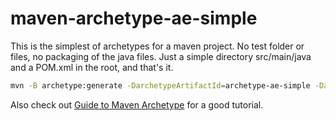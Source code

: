 # maven-archetype-ae-simple

This is the simplest of archetypes for a maven project. No test folder or files, no packaging of the java files. Just a simple directory src/main/java and a POM.xml in the root, and that's it.

```sh
mvn -B archetype:generate -DarchetypeArtifactId=archetype-ae-simple -DarchetypeGroupId=com.aemaven -DarchetypeVersion=1.0-SNAPSHOT -DgroupId=com.aemaven -DartifactId=hello-world -Dversion=1.0
```

Also check out [Guide to Maven Archetype](https://www.baeldung.com/maven-archetype) for a good tutorial.